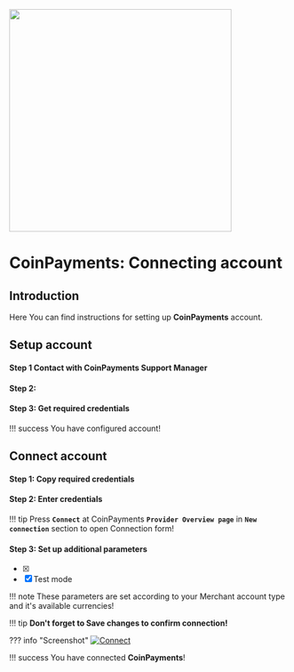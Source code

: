 <img src="https://static.openfintech.io/payment_providers/coinpayments/logo.png?w=400" width="400px">

# CoinPayments: Connecting account

## Introduction

Here You can find  instructions for setting up **CoinPayments**  account.

## Setup account

#### Step 1 Contact with CoinPayments Support Manager


#### Step 2: 



#### Step 3: Get required credentials


!!! success
    You have configured account!




## Connect account

#### Step 1: Copy required credentials


#### Step 2: Enter credentials


!!! tip
    Press **```Connect```** at CoinPayments **```Provider Overview page```** in **```New connection```** section to open Connection form!


#### Step 3: Set up additional parameters 

- [x]
- [x] Test mode

!!! note
    These parameters are set according to your Merchant account type and it's available currencies!

!!! tip
    **Don't forget to Save changes to confirm connection!**

??? info "Screenshot"
    [![Connect](images/coinpayments-step_connect.png)](images/coinpayments-step_connect.png)


!!! success
    You have connected **CoinPayments**!